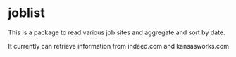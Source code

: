 # joblist

This is a package to read various job sites and aggregate and sort by date.

It currently can retrieve information from indeed.com and kansasworks.com


